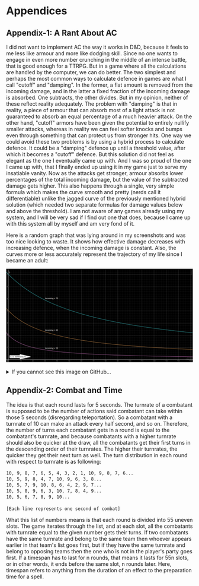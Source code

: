 # Appendices

## Appendix-1: A Rant About AC

I did not want to implement AC the way it works in D&D, because it feels to me less like armour and more like dodging skill. Since no one wants to engage in even more number crunching in the middle of an intense battle, that is good enough for a TTRPG. But in a game where all the calculations are handled by the computer, we can do better. The two simplest and perhaps the most common ways to calculate defence in games are what I call "cutoff" and "damping". In the former, a flat amount is removed from the incoming damage, and in the latter a fixed fraction of the incoming damage is absorbed. One subtracts, the other divides. But in my opinion, neither of these reflect reality adequately. The problem with "damping" is that in reality, a piece of armour that can absorb most of a light attack is not guaranteed to absorb an equal percentage of a much heavier attack. On the other hand, "cutoff" armors have been given the potential to entirely nullify smaller attacks, whereas in reality we can feel softer knocks and bumps even through something that can protect us from stronger hits. One way we could avoid these two problems is by using a hybrid process to calculate defence. It could be a "damping" defence up until a threshold value, after which it becomes a "cutoff" defence. But this solution did not feel as elegant as the one I eventually came up with. And I was so proud of the one I came up with, that I finally ended up using it in my game just to serve my insatiable vanity. Now as the attacks get stronger, armour absorbs lower percentages of the total incoming damage, but the value of the subtracted damage gets higher. This also happens through a single, very simple formula which makes the curve smooth and pretty (nerds call it differentiable) unlike the jagged curve of the previously mentioned hybrid solution (which needed two separate formulas for damage values below and above the threshold). I am not aware of any games already using my system, and I will be very sad if I find out one that does, because I came up with this system all by myself and am very fond of it.

Here is a random graph that was lying around in my screenshots and was too nice looking to waste. It shows how effective damage decreases with increasing defence, when the incoming damage is constant. Also, the curves more or less accurately represent the trajectory of my life since I became an adult:

![Graph: Received damage wrt Def, at constant incoming.](media/wrtdef-inc-20-40-70.png)

<details>
<summary>If you cannot see this image on GitHub...</summary>

Certain ISPs (like Jio) block _raw.githubusercontent.com_ for some reason, which causes repository images to not load. If you have this problem, please use a VPN or connect through a different ISP.

</details>

## Appendix-2: Combat and Time

The idea is that each round lasts for 5 seconds. The turnrate of a combatant is supposed to be the number of actions said combatant can take within those 5 seconds (disregarding teleportation). So a combatant with a turnrate of 10 can make an attack every half second, and so on. Therefore, the number of turns each combatant gets in a round is equal to the combatant's turnrate, and because combatants with a higher turnrate should also be quicker at the draw, all the combatants get their first turns in the descending order of their turnrates. The higher their turnrates, the quicker they get their next turn as well. The turn distribution in each round with respect to turnrate is as following:

```
10, 9, 8, 7, 6, 5, 4, 3, 2, 1, 10, 9, 8, 7, 6... 
10, 5, 9, 8, 4, 7, 10, 9, 6, 3, 8... 
10, 5, 7, 9, 10, 8, 6, 4, 2, 9, 7... 
10, 5, 8, 9, 6, 3, 10, 7, 8, 4, 9... 
10, 5, 6, 7, 8, 9, 10... 

[Each line represents one second of combat]
```

What this list of numbers means is that each round is divided into 55 uneven slots. The game iterates through the list, and at each slot, all the combatants with turnrate equal to the given number gets their turns. If two combatants have the same turnrate and belong to the same team then whoever appears earlier in that team's list goes first, but if they have the same turnrate and belong to opposing teams then the one who is not in the player's party goes first. If a timespan has to last for n rounds, that means it lasts for 55n slots, or in other words, it ends before the same slot, n rounds later. Here, timespan refers to anything from the duration of an effect to the preparation time for a spell.
